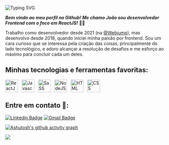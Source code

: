 ![Typing SVG](https://readme-typing-svg.demolab.com/?lines=Hello,+world.+🌎👋;Olá,+mundo.+🌎👋;Bonjour+le+monde.🌎👋;Hola+mundo.🌎👋;世界,+您好。🌎👋;Aloha+honua.🌎👋;Привет,+мир.🌎👋;Hallo+Welt.🌎👋&size=28)

***Bem vindo ao meu perfil no Github! Me chamo João sou desenvolvedor Frontend com o foco em ReactJS!*** 👨‍💻

Trabalho como desenvolvedor desde 2021 (na [@Webjump](https://webjump.com.br)), mas desenvolvo desde 2018, quando iniciei minha paixão por frontend. Sou um cara curioso que se interessa pela criação das coisas, principalmente do lado tecnológico, e adoro alcançar a resolução de desafios e me esforço ao máximo para concluir cada um deles.

## Minhas tecnologias e ferramentas favoritas:
<div style="display: flex;">
<img src="https://cdn.jsdelivr.net/gh/devicons/devicon/icons/react/react-original.svg" width=40 alt="ReactJS logo" title="ReactJS"/>&nbsp;&nbsp;&nbsp;
<img src="https://cdn.jsdelivr.net/gh/devicons/devicon/icons/javascript/javascript-original.svg" width=40 alt="Javascript logo" title="Javascript"/>&nbsp;&nbsp;&nbsp;
<img src="https://cdn.jsdelivr.net/gh/devicons/devicon/icons/sass/sass-original.svg" width=40 alt="SaSS logo" title="Sass"/>&nbsp;&nbsp;&nbsp;
<img src="https://cdn.jsdelivr.net/gh/devicons/devicon/icons/nodejs/nodejs-original.svg" width=40 alt="NodeJS logo" title="NodeJS"/>&nbsp;&nbsp;&nbsp;
<img src="https://cdn.jsdelivr.net/gh/devicons/devicon/icons/html5/html5-original.svg" width=40 alt="HTML logo" title="HTML"/>&nbsp;&nbsp;&nbsp;
<img src="https://cdn.jsdelivr.net/gh/devicons/devicon/icons/css3/css3-original.svg" width=40 alt="CSS logo" title="CSS"/>
</div>

## Entre em contato 📧:
<a href="https://www.linkedin.com/in/joaobelarminos/" rel="nofollow"><img src="https://camo.githubusercontent.com/f1670f1b5b74c8ba46a2dc1fcecd1c5decdc51f58631bbe81407c6b0c0296570/68747470733a2f2f696d672e736869656c64732e696f2f62616467652f2d4c696e6b6564496e2d626c75653f7374796c653d666c61742d737175617265266c6f676f3d4c696e6b6564696e266c6f676f436f6c6f723d7768697465266c696e6b3d68747470733a2f2f7777772e6c696e6b6564696e2e636f6d2f696e2f616e742543332542346e696f2d67616c6c792d3038396261623138302f" alt="Linkedin Badge" data-canonical-src="https://img.shields.io/badge/-LinkedIn-blue?style=flat-square&amp;logo=Linkedin&amp;logoColor=white&amp;link=https://www.linkedin.com/in/joaobelarminos/" style="max-width: 100%;"></a>
<a href="mailto:joao.belarmino.silva01@gmail.com"><img src="https://camo.githubusercontent.com/724bdc5edd4a66edad574bde5645ab243bb7f25e3a82f4e3abdd59553bd768c7/68747470733a2f2f696d672e736869656c64732e696f2f62616467652f2d476d61696c2d6331343433383f7374796c653d666c61742d737175617265266c6f676f3d476d61696c266c6f676f436f6c6f723d7768697465266c696e6b3d6d61696c746f3a616e746f6e696f2e67616c6c7940676d61696c2e636f6d" alt="Gmail Badge" data-canonical-src="https://img.shields.io/badge/-Gmail-c14438?style=flat-square&amp;logo=Gmail&amp;logoColor=white&amp;link=mailto:joao.belarmino.silva01@gmail.com" style="max-width: 100%;"></a>

[![Ashutosh's github activity graph](https://github-readme-activity-graph.cyclic.app/graph?username=joaobelarmino&bg_color=171717&color=8000ff&line=4c00ff&point=c800ff&area=true&hide_border=true)](https://github.com/ashutosh00710/github-readme-activity-graph)

![](https://komarev.com/ghpvc/?username=joaobelarmino)
